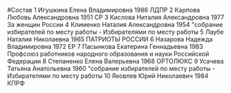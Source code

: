 #Состав
1 Игушкина Елена Владимировна 1986 ЛДПР
2 Карпова Любовь Александровна 1951 СР
3 Кислова Ниталия Александровна 1977 За женщин России
4 Клименко Наталия Александровна 1954 \"собрание избирателей по месту работы - Избирателями по месту работы
5 Лаубе Наталия Николаевна 1965 ПАТРИОТЫ РОССИИ
6 Назарова Надежда Владимировна 1972 ЕР
7 Пасынкова Екатерина Геннадьевна 1983 Профсоюз работников народного образования и науки Российской Федерации
8 Степаненко Елена Валерьевна 1968 ОРТОЛЮКС
9 Усачева Татьяна Анатольевна 1960 \"собрание избирателей по месту работы - Избирателями по месту работы
10 Яковлев Юрий Николаевич 1984 КПРФ
